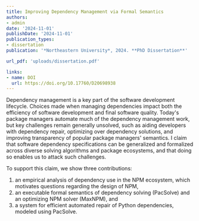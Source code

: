 ```yaml
---
title: Improving Dependency Management via Formal Semantics
authors:
- admin
date: '2024-11-01'
publishDate: '2024-11-01'
publication_types:
- dissertation
publication: '*Northeastern University*, 2024. **PhD Dissertation**'

url_pdf: 'uploads/dissertation.pdf'

links:
- name: DOI
  url: https://doi.org/10.17760/D20698938
---
```


Dependency management is a key part of the software development lifecycle. Choices made when managing dependencies impact both the efficiency of software development and final software quality. Today's package managers automate much of the dependency management work, but key challenges remain generally unsolved, such as aiding developers with dependency repair, optimizing over dependency solutions, and improving transparency of popular package managers' semantics. I claim that software dependency specifications can be generalized and formalized across diverse solving algorithms and package ecosystems, and that doing so enables us to attack such challenges. 

To support this claim, we show three contributions: 

1. an empirical analysis of dependency use in the NPM ecosystem, which motivates questions regarding the design of NPM,
2. an executable formal semantics of dependency solving (PacSolve) and an optimizing NPM solver (MaxNPM), and 
3. a system for efficient automated repair of Python dependencies, modeled using PacSolve.